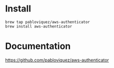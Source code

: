 # Install
```
brew tap pabloviquez/aws-authenticator
brew install aws-authenticator
```

# Documentation
https://github.com/pabloviquez/aws-authenticator
